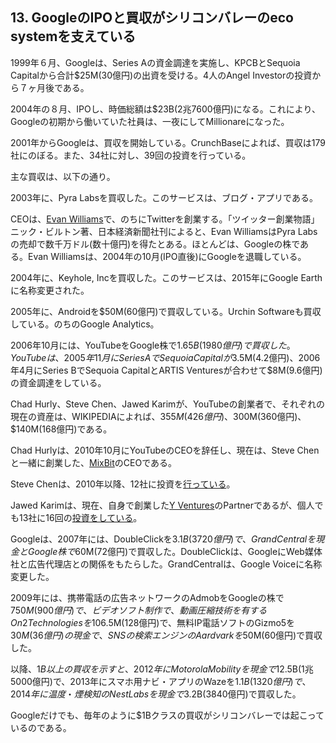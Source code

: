 ## 13. GoogleのIPOと買収がシリコンバレーのeco systemを支えている

1999年６月、Googleは、Series Aの資金調達を実施し、KPCBとSequoia Capitalから合計$25M(30億円)の出資を受ける。4人のAngel Investorの投資から７ヶ月後である。

2004年の８月、IPOし、時価総額は$23B(2兆7600億円)になる。これにより、Googleの初期から働いていた社員は、一夜にしてMillionareになった。

2001年からGoogleは、買収を開始している。CrunchBaseによれば、買収は179社にのぼる。また、34社に対し、39回の投資を行っている。

主な買収は、以下の通り。

2003年に、Pyra Labsを買収した。このサービスは、ブログ・アプリである。

CEOは、[Evan Williams](https://en.wikipedia.org/wiki/Evan_Williams_(Internet_entrepreneur))で、のちにTwitterを創業する。「ツイッター創業物語」ニック・ビルトン著、日本経済新聞社刊によると、Evan WilliamsはPyra Labsの売却で数千万ドル(数十億円)を得たとある。ほとんどは、Googleの株である。Evan Williamsは、2004年の10月(IPO直後)にGoogleを退職している。

2004年に、Keyhole, Incを買収した。このサービスは、2015年にGoogle Earthに名称変更された。

2005年に、Androidを$50M(60億円)で買収している。Urchin Softwareも買収している。のちのGoogle Analytics。

2006年10月には、YouTubeをGoogle株で$1.65B(1980億円)で買収した。
YouTubeは、2005年11月にSeries AでSequoia Capitalが$3.5M(4.2億円)、2006年4月にSeries BでSequoia CapitalとARTIS Venturesが合わせて$8M(9.6億円)の資金調達をしている。

Chad Hurly、Steve Chen、Jawed Karimが、YouTubeの創業者で、それぞれの現在の資産は、WIKIPEDIAによれば、$355M(426億円)、$300M(360億円)、$140M(168億円)である。

Chad Hurlyは、2010年10月にYouTubeのCEOを辞任し、現在は、Steve Chenと一緒に創業した、[MixBit](https://mixbit.com)のCEOである。

Steve Chenは、2010年以降、12社に投資を[行っている](https://www.crunchbase.com/person/steve-chen/investments)。

Jawed Karimは、現在、自身で創業した[Y Ventures](http://www.yventures.com)のPartnerであるが、個人でも13社に16回の[投資をしている](https://www.crunchbase.com/person/jawed-karim#/entity)。

Googleは、2007年には、DoubleClickを$3.1B(3720億円)で、GrandCentralを現金とGoogle株で$60M(72億円)で買収した。DoubleClickは、GoogleにWeb媒体社と広告代理店との関係をもたらした。GrandCentralは、Google Voiceに名称変更した。

2009年には、携帯電話の広告ネットワークのAdmobをGoogleの株で$750M(900億円)で、ビデオソフト制作で、動画圧縮技術を有するOn2 Technologiesを$106.5M(128億円)で、無料IP電話ソフトのGizmo5を$30M(36億円)の現金で、SNSの検索エンジンのAardvarkを$50M(60億円)で買収した。

以降、$1B以上の買収を示すと、2012年にMotorola Mobilityを現金で$12.5B(1兆5000億円)で、2013年にスマホ用ナビ・アプリのWazeを$1.1B(1320億円)で、2014年に温度・煙検知のNest Labsを現金で$3.2B(3840億円)で買収した。

Googleだけでも、毎年のように$1Bクラスの買収がシリコンバレーでは起こっているのである。
